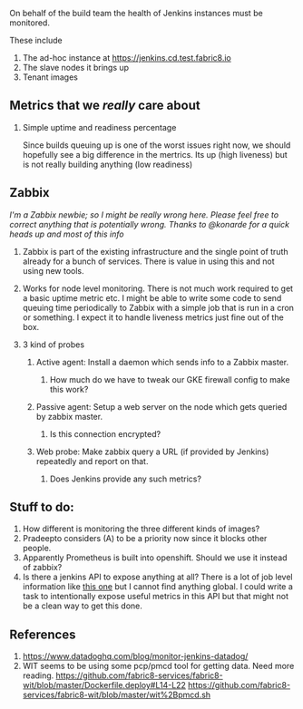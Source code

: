 On behalf of the build team the health of Jenkins instances must be monitored.

These include

1. The ad-hoc instance at https://jenkins.cd.test.fabric8.io
1. The slave nodes it brings up
1. Tenant images

## Metrics that we _really_ care about

1. Simple uptime and readiness percentage

   Since builds queuing up is one of the worst issues right now, we should
   hopefully see a big difference in the mertrics. Its up (high liveness) but is
   not really building anything (low readiness)

## Zabbix

_I'm a Zabbix newbie; so I might be really wrong here. Please feel free to
correct anything that is potentially wrong. Thanks to @konarde for a quick heads
up and most of this info_

1. Zabbix is part of the existing infrastructure and the single point of truth
   already for a bunch of services. There is value in using this and not using
   new tools.

2. Works for node level monitoring. There is not much work required to get a
   basic uptime metric etc. I might be able to write some code to send queuing
   time periodically to Zabbix with a simple job that is run in a cron or
   something. I expect it to handle liveness metrics just fine out of the box.

3. 3 kind of probes

    1. Active agent: Install a daemon which sends info to a Zabbix master.

        1. How much do we have to tweak our GKE firewall config to make this work?

    2. Passive agent: Setup a web server on the node which gets queried by zabbix master.

        1. Is this connection encrypted?

    3. Web probe: Make zabbix query a URL (if provided by Jenkins) repeatedly and
       report on that.

        1. Does Jenkins provide any such metrics?

## Stuff to do:

  1. How different is monitoring the three different kinds of images?
  1. Pradeepto considers (A) to be a priority now since it blocks other people.
  1. Apparently Prometheus is built into openshift. Should we use it instead of
     zabbix?
  1. Is there a jenkins API to expose anything at all? There is a lot of job
     level information like [this one][sample] but I cannot find anything
     global. I could write a task to intentionally expose useful metrics in this
     API but that might not be a clean way to get this done.


## References

1. https://www.datadoghq.com/blog/monitor-jenkins-datadog/
2. WIT seems to be using some pcp/pmcd tool for getting data. Need more reading.
   https://github.com/fabric8-services/fabric8-wit/blob/master/Dockerfile.deploy#L14-L22
   https://github.com/fabric8-services/fabric8-wit/blob/master/wit%2Bpmcd.sh


[sample]: https://jenkins.cd.test.fabric8.io/job/fabric8-ui/job/fabric8-planner/job/master/lastBuild/api/json?pretty=true
